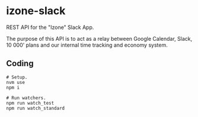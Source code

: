 # izone-slack

REST API for the "Izone" Slack App.

The purpose of this API is to act as a relay between Google Calendar, Slack, 10 000' plans and our internal time tracking and economy system.

## Coding

```
# Setup.
nvm use
npm i

# Run watchers.
npm run watch_test
npm run watch_standard
```
